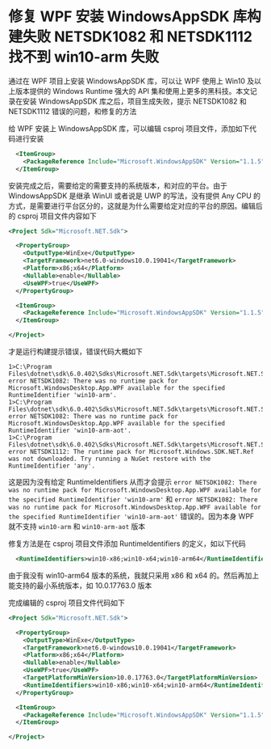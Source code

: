 # 修复 WPF 安装 WindowsAppSDK 库构建失败 NETSDK1082 和 NETSDK1112 找不到 win10-arm 失败

通过在 WPF 项目上安装 WindowsAppSDK 库，可以让 WPF 使用上 Win10 及以上版本提供的 Windows Runtime 强大的 API 集和使用上更多的黑科技。本文记录在安装 WindowsAppSDK 库之后，项目生成失败，提示 NETSDK1082 和 NETSDK1112 错误的问题，和修复的方法

<!--more-->
<!-- CreateTime:2022/10/25 10:23:06 -->

<!-- 发布 -->
<!-- 博客 -->

给 WPF 安装上 WindowsAppSDK 库，可以编辑 csproj 项目文件，添加如下代码进行安装

```xml
  <ItemGroup>
    <PackageReference Include="Microsoft.WindowsAppSDK" Version="1.1.5" />
  </ItemGroup>
```

安装完成之后，需要给定的需要支持的系统版本，和对应的平台。由于 WindowsAppSDK 是继承 WinUI 或者说是 UWP 的写法，没有提供 Any CPU 的方式，是需要进行平台区分的，这就是为什么需要给定对应的平台的原因。编辑后的 csproj 项目文件内容如下


```xml
<Project Sdk="Microsoft.NET.Sdk">

  <PropertyGroup>
    <OutputType>WinExe</OutputType>
    <TargetFramework>net6.0-windows10.0.19041</TargetFramework>
    <Platform>x86;x64</Platform>
    <Nullable>enable</Nullable>
    <UseWPF>true</UseWPF>
  </PropertyGroup>

  <ItemGroup>
    <PackageReference Include="Microsoft.WindowsAppSDK" Version="1.1.5" />
  </ItemGroup>

</Project>
```

才是运行构建提示错误，错误代码大概如下

```
1>C:\Program Files\dotnet\sdk\6.0.402\Sdks\Microsoft.NET.Sdk\targets\Microsoft.NET.Sdk.FrameworkReferenceResolution.targets(430,5): error NETSDK1082: There was no runtime pack for Microsoft.WindowsDesktop.App.WPF available for the specified RuntimeIdentifier 'win10-arm'.
1>C:\Program Files\dotnet\sdk\6.0.402\Sdks\Microsoft.NET.Sdk\targets\Microsoft.NET.Sdk.FrameworkReferenceResolution.targets(430,5): error NETSDK1082: There was no runtime pack for Microsoft.WindowsDesktop.App.WPF available for the specified RuntimeIdentifier 'win10-arm-aot'.
1>C:\Program Files\dotnet\sdk\6.0.402\Sdks\Microsoft.NET.Sdk\targets\Microsoft.NET.Sdk.FrameworkReferenceResolution.targets(430,5): error NETSDK1112: The runtime pack for Microsoft.Windows.SDK.NET.Ref was not downloaded. Try running a NuGet restore with the RuntimeIdentifier 'any'.
```

这是因为没有给定 RuntimeIdentifiers 从而才会提示 `error NETSDK1082: There was no runtime pack for Microsoft.WindowsDesktop.App.WPF available for the specified RuntimeIdentifier 'win10-arm'` 和 `error NETSDK1082: There was no runtime pack for Microsoft.WindowsDesktop.App.WPF available for the specified RuntimeIdentifier 'win10-arm-aot'` 错误的。因为本身 WPF 就不支持 `win10-arm` 和 `win10-arm-aot` 版本

修复方法是在 csproj 项目文件添加 RuntimeIdentifiers 的定义，如以下代码

```xml
  <RuntimeIdentifiers>win10-x86;win10-x64;win10-arm64</RuntimeIdentifiers>
```

由于我没有 win10-arm64 版本的系统，我就只采用 x86 和 x64 的。然后再加上能支持的最小系统版本，如 10.0.17763.0 版本

完成编辑的 csproj 项目文件代码如下

```xml
<Project Sdk="Microsoft.NET.Sdk">

  <PropertyGroup>
    <OutputType>WinExe</OutputType>
    <TargetFramework>net6.0-windows10.0.19041</TargetFramework>
    <Platform>x86;x64</Platform>
    <Nullable>enable</Nullable>
    <UseWPF>true</UseWPF>
    <TargetPlatformMinVersion>10.0.17763.0</TargetPlatformMinVersion>
    <RuntimeIdentifiers>win10-x86;win10-x64;win10-arm64</RuntimeIdentifiers>
  </PropertyGroup>

  <ItemGroup>
    <PackageReference Include="Microsoft.WindowsAppSDK" Version="1.1.5" />
  </ItemGroup>

</Project>
```